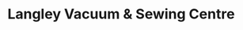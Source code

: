 ---
title: "Langley Vacuum & Sewing Centre"
url: /surrey/langley-vacuum-und-sewing-centre/
shop: Staubsauger
---